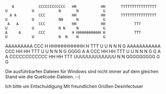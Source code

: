        A           CCCCCCCCCCCC   HH           HH       TTTTTTTTTTTTTTTT    U           U           N       N           G
      A A          CCC            HH           HH       TTTTTTTTTTTTTTTT    U           U           NN      N           G
     A   A         CCC            HH           HH             TTT           U           U           N N     N           G
    A     A        CCC            H HHHHHHHHHHH H             TTT           U           U           N  N    N           G
   AAAAAAAAA       CCC            H HHHHHHHHHHH H             TTT           U           U           N   N   N           G
  AAAAAAAAAAA      CCC            HH           HH             TTT           U           U           N    N  N           G    GGGG
 A           A     CCC            HH           HH             TTT           U           U           N     N N           G       G
A             A    CCCCCCCCCCCC   HH           HH             TTT           UUUUUUUUUUUUU           N       N           GGGGGGGGG
                                                                                                                                G
                                                                                                                                G
   


Die ausführbarfen Dateien für Windows sind nicht immer auf dem gleichen Stand wie die Quellcode-Dateien. :-(

Ich bitte um Entschuldigung
                            Mit freundlichen Grüßen Desinfectuser